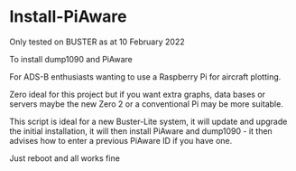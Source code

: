 # Install-PiAware

Only tested on BUSTER as at 10 February 2022

To install dump1090 and PiAware

For ADS-B enthusiasts wanting to use a Raspberry Pi for aircraft plotting.

Zero ideal for this project but if you want extra graphs, data bases or servers maybe the new Zero 2
or a conventional Pi may be more suitable.

This script is ideal for a new Buster-Lite system, it will update and upgrade the initial installation,
it will then install PiAware and dump1090 - it then advises how to enter a previous PiAware ID if you have one.

Just reboot and all works fine


